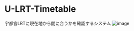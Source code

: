 # U-LRT-Timetable
宇都宮LRTに現在地から間に合うかを確認するシステム
![image](https://github.com/user-attachments/assets/84064700-ae6d-444f-97e1-4bb6212813e3)
